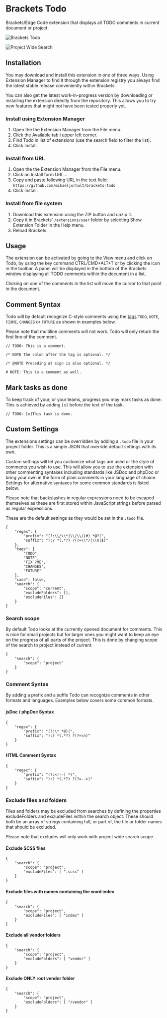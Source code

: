 # Brackets Todo

Brackets/Edge Code extension that displays all TODO comments in current document or project.

![Brackets Todo](https://raw.github.com/mikaeljorhult/brackets-todo/gh-pages/screenshot-current.png)

![Project Wide Search](https://raw.github.com/mikaeljorhult/brackets-todo/gh-pages/screenshot-project.png)

## Installation
You may download and install this extension in one of three ways. Using Extension Manager to find it through 
the extension registry you always find the latest stable release conveniently within Brackets.

You can also get the latest work-in-progress version by downloading or installing the extension directly 
from the repository. This allows you to try new features that might not have been tested properly yet.

### Install using Extension Manager

1. Open the the Extension Manager from the File menu.
2. Click the Available tab i upper left corner.
3. Find Todo in list of extensions (use the search field to filter the list).
4. Click Install.

### Install from URL

1. Open the the Extension Manager from the File menu.
2. Click on Install form URL...
3. Copy and paste following URL in the text field: `https://github.com/mikaeljorhult/brackets-todo`
4. Click Install.

### Install from file system

1. Download this extension using the ZIP button and unzip it.
2. Copy it in Brackets' `/extensions/user` folder by selecting Show Extension Folder in the Help menu. 
3. Reload Brackets.


## Usage

The extension can be activated by going to the View menu and click on Todo, by using the key command 
CTRL/CMD+ALT+T or by clicking the icon in the toolbar. A panel will be displayed in the bottom of the 
Brackets window displaying all TODO comments within the document in a list.

Clicking on one of the comments in the list will move the cursor to that point in the document.


## Comment Syntax

Todo will by default recognize C-style comments using the [tags](http://en.wikipedia.org/wiki/Comment_%28computer_programming%29#Tags)
`TODO`, `NOTE`, `FIXME`, `CHANGES` or `FUTURE` as shown in examples below.

Please note that multiline comments will not work. Todo will only return the first line of the comment.

`// TODO: This is a comment.`

`/* NOTE The colon after the tag is optional. */`

`/* @NOTE Preceding at sign is also optional. */`

`# NOTE: This is a comment as well.`


## Mark tasks as done

To keep track of your, or your teams, progress you may mark tasks as done. This is achieved by adding `[x]` 
before the text of the task.

`// TODO: [x]This task is done.`


## Custom Settings
The extensions settings can be overridden by adding a `.todo` file in your project folder. This is a simple 
JSON that override default settings with its own.

Custom settings will let you customize what tags are used or the style of comments you wish to use. This will 
allow you to use the extension with other commenting syntaxes including standards like JSDoc and phpDoc or 
bring your own in the form of plain comments in your language of choice. Settings for alternative syntaxes for 
some common standards is listed below.

Please note that backslashes in regular expressions need to be escaped themselves as these are first stored 
within JavaScript strings before parsed as regular expressions.

These are the default settings as they would be set in the `.todo` file.

	{
		"regex": {
			"prefix": "(?:\\/\\*|\\/\\/|#) *@?(",
			"suffix": "):? *(.*?) ?(?=\\*/|\\n|$)"
		},
		"tags": [
			"TODO",
			"NOTE",
			"FIX ?ME",
			"CHANGES",
			"FUTURE"
		],
		"case": false,
		"search": {
			"scope": "current",
			"excludeFolders": [],
			"excludeFiles": []
		}
	}


### Search scope
By default Todo looks at the currently opened document for comments. This is nice for small projects but 
for larger ones you might want to keep an eye on the progress of all parts of the project. This is done 
by changing scope of the search to project instead of current.

```
{
    "search": {
        "scope": "project"
    }
}
```


### Comment Syntax
By adding a prefix and a suffix Todo can recognize comments in other formats and languages. Examples below 
covers some common formats.

#### jsDoc / phpDoc Syntax

	{
		"regex": {
			"prefix": "(?:\* *@)(",
			"suffix": "):? *(.*?) ?(?=\n)"
		}
	}

#### HTML Comment Syntax

	{
		"regex": {
			"prefix": "(?:<!--) *(",
			"suffix": "):? *(.*?) ?(?=-->)"
		}
	}


### Exclude files and folders

Files and folders may be excluded from searches by defining the properties excludeFolders and excludeFiles 
within the search object. These should both be an array of strings containing full, or part of, the file or 
folder names that should be excluded.

Please note that excludes will only work with project wide search scope.

#### Exclude SCSS files

	{
		"search": {
			"scope": "project",
			"excludeFiles": [ ".scss" ]
		}
	}

#### Exclude files with names containing the word index

	{
		"search": {
			"scope": "project",
			"excludeFiles": [ "index" ]
		}
	}

#### Exclude all vendor folders

	{
		"search": {
			"scope": "project",
			"excludeFolders": [ "vendor" ]
		}
	}

#### Exclude ONLY root vendor folder

	{
		"search": {
			"scope": "project",
			"excludeFolders": [ "/vendor" ]
		}
	}
